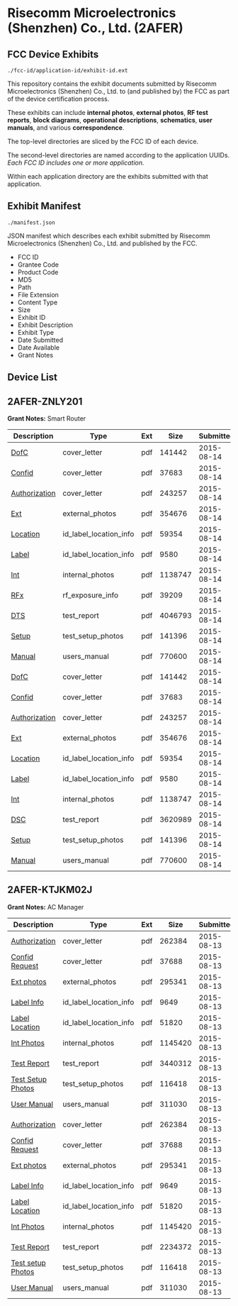 # Risecomm Microelectronics (Shenzhen) Co., Ltd. (2AFER)
## FCC Device Exhibits

```
./fcc-id/application-id/exhibit-id.ext
```

This repository contains the exhibit documents submitted by Risecomm Microelectronics (Shenzhen) Co., Ltd. to (and published by) the FCC as part of the device certification process.

These exhibits can include **internal photos**, **external photos**, **RF test reports**, **block diagrams**, **operational descriptions**, **schematics**, **user manuals**, and various **correspondence**.

The top-level directories are sliced by the FCC ID of each device.

The second-level directories are named according to the application UUIDs. *Each FCC ID includes one or more application.*

Within each application directory are the exhibits submitted with that application. 

## Exhibit Manifest

```
./manifest.json
```

JSON manifest which describes each exhibit submitted by Risecomm Microelectronics (Shenzhen) Co., Ltd. and published by the FCC.

- FCC ID
- Grantee Code
- Product Code
- MD5
- Path
- File Extension
- Content Type
- Size
- Exhibit ID
- Exhibit Description
- Exhibit Type
- Date Submitted
- Date Available
- Grant Notes

## Device List
## 2AFER-ZNLY201
**Grant Notes:** Smart Router

| Description | Type | Ext | Size | Submitted | Available |
| ----------- | ---- | --- | ---- | --------- | --------- |
| [DofC](2AFER-ZNLY201/8c1220ec081fab5cd214af0d3564da57/2715530.pdf) | cover_letter | pdf | 141442 | 2015-08-14 | 2015-08-14 |
| [Confid](2AFER-ZNLY201/8c1220ec081fab5cd214af0d3564da57/2715531.pdf) | cover_letter | pdf | 37683 | 2015-08-14 | 2015-08-14 |
| [Authorization](2AFER-ZNLY201/8c1220ec081fab5cd214af0d3564da57/2715532.pdf) | cover_letter | pdf | 243257 | 2015-08-14 | 2015-08-14 |
| [Ext](2AFER-ZNLY201/8c1220ec081fab5cd214af0d3564da57/2715533.pdf) | external_photos | pdf | 354676 | 2015-08-14 | 2015-08-14 |
| [Location](2AFER-ZNLY201/8c1220ec081fab5cd214af0d3564da57/2715536.pdf) | id_label_location_info | pdf | 59354 | 2015-08-14 | 2015-08-14 |
| [Label](2AFER-ZNLY201/8c1220ec081fab5cd214af0d3564da57/2715537.pdf) | id_label_location_info | pdf | 9580 | 2015-08-14 | 2015-08-14 |
| [Int](2AFER-ZNLY201/8c1220ec081fab5cd214af0d3564da57/2715535.pdf) | internal_photos | pdf | 1138747 | 2015-08-14 | 2015-08-14 |
| [RFx](2AFER-ZNLY201/8c1220ec081fab5cd214af0d3564da57/2715583.pdf) | rf_exposure_info | pdf | 39209 | 2015-08-14 | 2015-08-14 |
| [DTS](2AFER-ZNLY201/8c1220ec081fab5cd214af0d3564da57/2715579.pdf) | test_report | pdf | 4046793 | 2015-08-14 | 2015-08-14 |
| [Setup](2AFER-ZNLY201/8c1220ec081fab5cd214af0d3564da57/2715538.pdf) | test_setup_photos | pdf | 141396 | 2015-08-14 | 2015-08-14 |
| [Manual](2AFER-ZNLY201/8c1220ec081fab5cd214af0d3564da57/2715539.pdf) | users_manual | pdf | 770600 | 2015-08-14 | 2015-08-14 |
| [DofC](2AFER-ZNLY201/60c11da4c191f2718752a3dd6f1cd8af/2715530.pdf) | cover_letter | pdf | 141442 | 2015-08-14 | 2015-08-14 |
| [Confid](2AFER-ZNLY201/60c11da4c191f2718752a3dd6f1cd8af/2715531.pdf) | cover_letter | pdf | 37683 | 2015-08-14 | 2015-08-14 |
| [Authorization](2AFER-ZNLY201/60c11da4c191f2718752a3dd6f1cd8af/2715532.pdf) | cover_letter | pdf | 243257 | 2015-08-14 | 2015-08-14 |
| [Ext](2AFER-ZNLY201/60c11da4c191f2718752a3dd6f1cd8af/2715533.pdf) | external_photos | pdf | 354676 | 2015-08-14 | 2015-08-14 |
| [Location](2AFER-ZNLY201/60c11da4c191f2718752a3dd6f1cd8af/2715536.pdf) | id_label_location_info | pdf | 59354 | 2015-08-14 | 2015-08-14 |
| [Label](2AFER-ZNLY201/60c11da4c191f2718752a3dd6f1cd8af/2715537.pdf) | id_label_location_info | pdf | 9580 | 2015-08-14 | 2015-08-14 |
| [Int](2AFER-ZNLY201/60c11da4c191f2718752a3dd6f1cd8af/2715535.pdf) | internal_photos | pdf | 1138747 | 2015-08-14 | 2015-08-14 |
| [DSC](2AFER-ZNLY201/60c11da4c191f2718752a3dd6f1cd8af/2715534.pdf) | test_report | pdf | 3620989 | 2015-08-14 | 2015-08-14 |
| [Setup](2AFER-ZNLY201/60c11da4c191f2718752a3dd6f1cd8af/2715538.pdf) | test_setup_photos | pdf | 141396 | 2015-08-14 | 2015-08-14 |
| [Manual](2AFER-ZNLY201/60c11da4c191f2718752a3dd6f1cd8af/2715539.pdf) | users_manual | pdf | 770600 | 2015-08-14 | 2015-08-14 |
## 2AFER-KTJKM02J
**Grant Notes:** AC Manager

| Description | Type | Ext | Size | Submitted | Available |
| ----------- | ---- | --- | ---- | --------- | --------- |
| [Authorization](2AFER-KTJKM02J/6b0b7f2d30719d6ce2233f2cf53db24b/2714231.pdf) | cover_letter | pdf | 262384 | 2015-08-13 | 2015-08-13 |
| [Confid Request](2AFER-KTJKM02J/6b0b7f2d30719d6ce2233f2cf53db24b/2714232.pdf) | cover_letter | pdf | 37688 | 2015-08-13 | 2015-08-13 |
| [Ext photos](2AFER-KTJKM02J/6b0b7f2d30719d6ce2233f2cf53db24b/2714233.pdf) | external_photos | pdf | 295341 | 2015-08-13 | 2015-08-13 |
| [Label Info](2AFER-KTJKM02J/6b0b7f2d30719d6ce2233f2cf53db24b/2714235.pdf) | id_label_location_info | pdf | 9649 | 2015-08-13 | 2015-08-13 |
| [Label Location](2AFER-KTJKM02J/6b0b7f2d30719d6ce2233f2cf53db24b/2714236.pdf) | id_label_location_info | pdf | 51820 | 2015-08-13 | 2015-08-13 |
| [Int Photos](2AFER-KTJKM02J/6b0b7f2d30719d6ce2233f2cf53db24b/2714234.pdf) | internal_photos | pdf | 1145420 | 2015-08-13 | 2015-08-13 |
| [Test Report](2AFER-KTJKM02J/6b0b7f2d30719d6ce2233f2cf53db24b/2714262.pdf) | test_report | pdf | 3440312 | 2015-08-13 | 2015-08-13 |
| [Test Setup Photos](2AFER-KTJKM02J/6b0b7f2d30719d6ce2233f2cf53db24b/2714237.pdf) | test_setup_photos | pdf | 116418 | 2015-08-13 | 2015-08-13 |
| [User Manual](2AFER-KTJKM02J/6b0b7f2d30719d6ce2233f2cf53db24b/2714238.pdf) | users_manual | pdf | 311030 | 2015-08-13 | 2015-08-13 |
| [Authorization](2AFER-KTJKM02J/f887a9a1bfb10925b0f8a98aa78b9918/2714231.pdf) | cover_letter | pdf | 262384 | 2015-08-13 | 2015-08-13 |
| [Confid Request](2AFER-KTJKM02J/f887a9a1bfb10925b0f8a98aa78b9918/2714232.pdf) | cover_letter | pdf | 37688 | 2015-08-13 | 2015-08-13 |
| [Ext photos](2AFER-KTJKM02J/f887a9a1bfb10925b0f8a98aa78b9918/2714233.pdf) | external_photos | pdf | 295341 | 2015-08-13 | 2015-08-13 |
| [Label Info](2AFER-KTJKM02J/f887a9a1bfb10925b0f8a98aa78b9918/2714235.pdf) | id_label_location_info | pdf | 9649 | 2015-08-13 | 2015-08-13 |
| [Label Location](2AFER-KTJKM02J/f887a9a1bfb10925b0f8a98aa78b9918/2714236.pdf) | id_label_location_info | pdf | 51820 | 2015-08-13 | 2015-08-13 |
| [Int Photos](2AFER-KTJKM02J/f887a9a1bfb10925b0f8a98aa78b9918/2714234.pdf) | internal_photos | pdf | 1145420 | 2015-08-13 | 2015-08-13 |
| [Test Report](2AFER-KTJKM02J/f887a9a1bfb10925b0f8a98aa78b9918/2714239.pdf) | test_report | pdf | 2234372 | 2015-08-13 | 2015-08-13 |
| [Test setup Photos](2AFER-KTJKM02J/f887a9a1bfb10925b0f8a98aa78b9918/2714237.pdf) | test_setup_photos | pdf | 116418 | 2015-08-13 | 2015-08-13 |
| [User Manual](2AFER-KTJKM02J/f887a9a1bfb10925b0f8a98aa78b9918/2714238.pdf) | users_manual | pdf | 311030 | 2015-08-13 | 2015-08-13 |
